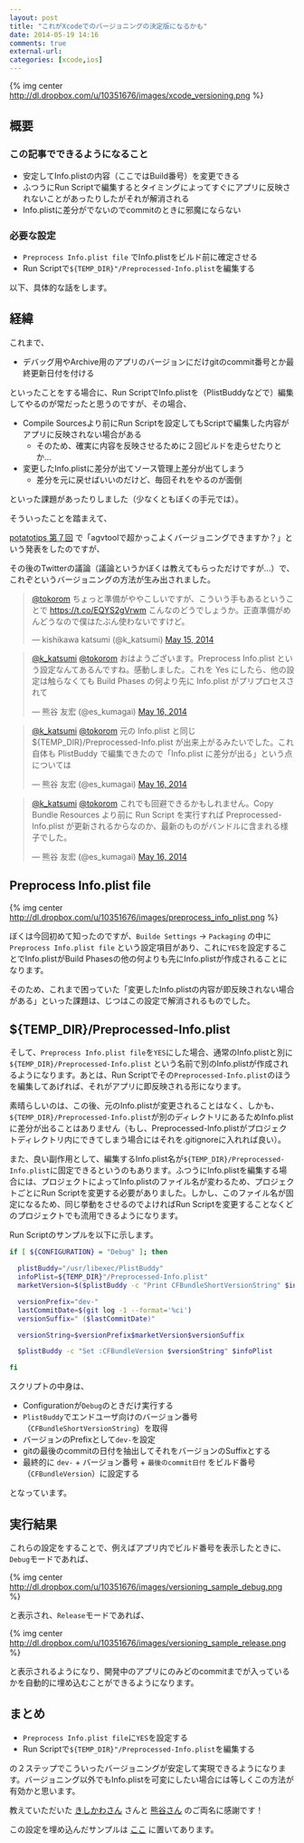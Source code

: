 ```yaml
---
layout: post
title: "これがXcodeでのバージョニングの決定版になるかも"
date: 2014-05-19 14:16
comments: true
external-url: 
categories: [xcode,ios]
---
```


{% img center http://dl.dropbox.com/u/10351676/images/xcode_versioning.png %}

## 概要

### この記事でできるようになること

- 安定してInfo.plistの内容（ここではBuild番号）を変更できる
- ふつうにRun Scriptで編集するとタイミングによってすぐにアプリに反映されないことがあったりしたがそれが解消される
- Info.plistに差分がでないのでcommitのときに邪魔にならない

### 必要な設定

- `Preprocess Info.plist file` でInfo.plistをビルド前に確定させる
- Run Scriptで`${TEMP_DIR}"/Preprocessed-Info.plist`を編集する

以下、具体的な話をします。

<!-- more -->

## 経緯

これまで、

- デバッグ用やArchive用のアプリのバージョンにだけgitのcommit番号とか最終更新日付を付ける

といったことをする場合に、Run ScriptでInfo.plistを（PlistBuddyなどで）編集してやるのが常だったと思うのですが、その場合、

- Compile Sourcesより前にRun Scriptを設定してもScriptで編集した内容がアプリに反映されない場合がある
    - そのため、確実に内容を反映させるために２回ビルドを走らせたりとか...
- 変更したInfo.plistに差分が出てソース管理上差分が出てしまう
    - 差分を元に戻せばいいのだけど、毎回それをやるのが面倒

といった課題があったりしました（少なくともぼくの手元では）。

そういったことを踏まえて、

[potatotips 第７回](http://connpass.com/event/6199/) で「agvtoolで超かっこよくバージョニングできますか？」という発表をしたのですが、

<script async class="speakerdeck-embed" data-id="af691300be580131ba2f16b66683ddab" data-ratio="1.33333333333333" src="//speakerdeck.com/assets/embed.js"></script>

その後のTwitterの議論（議論というかぼくは教えてもらっただけですが...）で、これぞというバージョニングの方法が生み出されました。

<blockquote class="twitter-tweet" data-conversation="none" data-cards="hidden" lang="en"><p><a href="https://twitter.com/tokorom">@tokorom</a> ちょっと準備がややこしいですが、こういう手もあるということで <a href="https://t.co/EQYS2gVrwm">https://t.co/EQYS2gVrwm</a> こんなのどうでしょうか。正直準備がめんどうなので僕はたぶん使わないですけど。</p>&mdash; kishikawa katsumi (@k_katsumi) <a href="https://twitter.com/k_katsumi/statuses/466987671080804352">May 15, 2014</a></blockquote>
<script async src="//platform.twitter.com/widgets.js" charset="utf-8"></script>

<blockquote class="twitter-tweet" data-conversation="none" lang="en"><p><a href="https://twitter.com/k_katsumi">@k_katsumi</a> <a href="https://twitter.com/tokorom">@tokorom</a> おはようございます。Preprocess Info.plist という設定なんてあるんですね。感動しました。これを Yes にしたら、他の設定は触らなくても Build Phases の何より先に Info.plist がプリプロセスされて</p>&mdash; 熊谷 友宏 (@es_kumagai) <a href="https://twitter.com/es_kumagai/statuses/467134816194789376">May 16, 2014</a></blockquote>
<script async src="//platform.twitter.com/widgets.js" charset="utf-8"></script>

<blockquote class="twitter-tweet" data-conversation="none" lang="en"><p><a href="https://twitter.com/k_katsumi">@k_katsumi</a> <a href="https://twitter.com/tokorom">@tokorom</a> 元の Info.plist と同じ ${TEMP_DIR}/Preprocessed-Info.plist が出来上がるみたいでした。これ自体も PlistBuddy で編集できたので「Info.plist に差分が出る」という点については</p>&mdash; 熊谷 友宏 (@es_kumagai) <a href="https://twitter.com/es_kumagai/statuses/467135329401438208">May 16, 2014</a></blockquote>
<script async src="//platform.twitter.com/widgets.js" charset="utf-8"></script>

<blockquote class="twitter-tweet" data-conversation="none" lang="en"><p><a href="https://twitter.com/k_katsumi">@k_katsumi</a> <a href="https://twitter.com/tokorom">@tokorom</a> これでも回避できるかもしれません。Copy Bundle Resources より前に Run Script を実行すれば Preprocessed-Info.plist が更新されるからなのか、最新のものがバンドルに含まれる様子でした。</p>&mdash; 熊谷 友宏 (@es_kumagai) <a href="https://twitter.com/es_kumagai/statuses/467135680657633281">May 16, 2014</a></blockquote>
<script async src="//platform.twitter.com/widgets.js" charset="utf-8"></script>

## Preprocess Info.plist file

{% img center http://dl.dropbox.com/u/10351676/images/preprocess_info_plist.png %}

ぼくは今回初めて知ったのですが、`Builde Settings` -> `Packaging` の中に `Preprocess Info.plist file` という設定項目があり、これに`YES`を設定することでInfo.plistがBuild Phasesの他の何よりも先にInfo.plistが作成されることになります。

そのため、これまで困っていた「変更したInfo.plistの内容が即反映されない場合がある」といった課題は、じつはこの設定で解消されるものでした。

## ${TEMP_DIR}/Preprocessed-Info.plist

そして、`Preprocess Info.plist file`を`YES`にした場合、通常のInfo.plistと別に `${TEMP_DIR}/Preprocessed-Info.plist` という名前で別のInfo.plistが作成されるようになります。あとは、Run Scriptでその`Preprocessed-Info.plist`のほうを編集してあげれば、それがアプリに即反映される形になります。

素晴らしいのは、この後、元のInfo.plistが変更されることはなく、しかも、`${TEMP_DIR}/Preprocessed-Info.plist`が別のディレクトリにあるためInfo.plistに差分が出ることはありません（もし、Preprocessed-Info.plistがプロジェクトディレクトリ内にできてしまう場合にはそれを.gitignoreに入れれば良い）。

また、良い副作用として、編集するInfo.plist名が`${TEMP_DIR}/Preprocessed-Info.plist`に固定できるというのもあります。ふつうにInfo.plistを編集する場合には、プロジェクトによってInfo.plistのファイル名が変わるため、プロジェクトごとにRun Scriptを変更する必要がありました。しかし、このファイル名が固定になるため、同じ挙動をさせるのでよければRun Scriptを変更することなくどのプロジェクトでも流用できるようになります。

Run Scriptのサンプルを以下に示します。

```sh
if [ ${CONFIGURATION} = "Debug" ]; then

  plistBuddy="/usr/libexec/PlistBuddy"
  infoPlist=${TEMP_DIR}"/Preprocessed-Info.plist"
  marketVersion=$($plistBuddy -c "Print CFBundleShortVersionString" $infoPlist)

  versionPrefix="dev-"
  lastCommitDate=$(git log -1 --format='%ci')
  versionSuffix=" ($lastCommitDate)"

  versionString=$versionPrefix$marketVersion$versionSuffix

  $plistBuddy -c "Set :CFBundleVersion $versionString" $infoPlist

fi
```

スクリプトの中身は、

- Configurationが`Debug`のときだけ実行する
- `PlistBuddy`でエンドユーザ向けのバージョン番号（`CFBundleShortVersionString`）を取得
- バージョンのPrefixとして`dev-`を設定
- gitの最後のcommitの日付を抽出してそれをバージョンのSuffixとする
- 最終的に `dev-` + バージョン番号 + `最後のcommit日付` をビルド番号（`CFBundleVersion`）に設定する

となっています。

## 実行結果

これらの設定をすることで、例えばアプリ内でビルド番号を表示したときに、`Debug`モードであれば、

{% img center http://dl.dropbox.com/u/10351676/images/versioning_sample_debug.png %}

と表示され、`Release`モードであれば、

{% img center http://dl.dropbox.com/u/10351676/images/versioning_sample_release.png %}

と表示されるようになり、開発中のアプリにのみどのcommitまでが入っているかを自動的に埋め込むことができるようになります。

## まとめ

- `Preprocess Info.plist file`に`YES`を設定する
- Run Scriptで`${TEMP_DIR}"/Preprocessed-Info.plist`を編集する

の２ステップでこういったバージョニングが安定して実現できるようになります。バージョニング以外でもInfo.plistを可変にしたい場合には等しくこの方法が有効かと思います。

教えていただいた [きしかわさん](https://twitter.com/k_katsumi) さんと [熊谷さん](https://twitter.com/es_kumagai) のご両名に感謝です！

この設定を埋め込んだサンプルは [ここ](https://github.com/tokorom/XcodeVersioningSample) に置いてあります。
